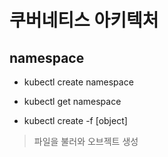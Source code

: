 쿠버네티스 아키텍처
======================== 

## namespace 

* kubectl create namespace 

* kubectl get namespace

* kubectl create -f [object]

> 파일을 불러와 오브젝트 생성


